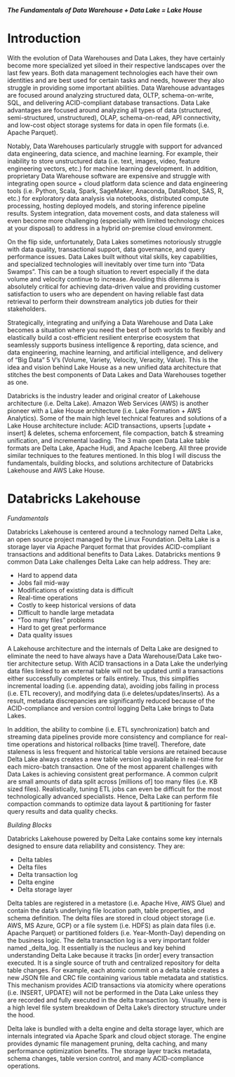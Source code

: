 ***The Fundamentals of Data Warehouse + Data Lake = Lake House***

# Introduction
With the evolution of Data Warehouses and Data Lakes, they have certainly become more specialized yet siloed in their respective landscapes over the last few years. Both data management technologies each have their own identities and are best used for certain tasks and needs, however they also struggle in providing some important abilities. Data Warehouse advantages are focused around analyzing structured data, OLTP, schema-on-write, SQL, and delivering ACID-compliant database transactions. Data Lake advantages are focused around analyzing all types of data (structured, semi-structured, unstructured), OLAP, schema-on-read, API connectivity, and low-cost object storage systems for data in open file formats (i.e. Apache Parquet).

Notably, Data Warehouses particularly struggle with support for advanced data engineering, data science, and machine learning. For example, their inability to store unstructured data (i.e. text, images, video, feature engineering vectors, etc.) for machine learning development. In addition, proprietary Data Warehouse software are expensive and struggle with integrating open source + cloud platform data science and data engineering tools (i.e. Python, Scala, Spark, SageMaker, Anaconda, DataRobot, SAS, R, etc.) for exploratory data analysis via notebooks, distributed compute processing, hosting deployed models, and storing inference pipeline results. System integration, data movement costs, and data staleness will even become more challenging (especially with limited technology choices at your disposal) to address in a hybrid on-premise cloud environment.

On the flip side, unfortunately, Data Lakes sometimes notoriously struggle with data quality, transactional support, data governance, and query performance issues. Data Lakes built without vital skills, key capabilities, and specialized technologies will inevitably over time turn into “Data Swamps”. This can be a tough situation to revert especially if the data volume and velocity continue to increase. Avoiding this dilemma is absolutely critical for achieving data-driven value and providing customer satisfaction to users who are dependent on having reliable fast data retrieval to perform their downstream analytics job duties for their stakeholders.

Strategically, integrating and unifying a Data Warehouse and Data Lake becomes a situation where you need the best of both worlds to flexibly and elastically build a cost-efficient resilient enterprise ecosystem that seamlessly supports business intelligence & reporting, data science, and data engineering, machine learning, and artificial intelligence, and delivery of “Big Data” 5 V’s (Volume, Variety, Velocity, Veracity, Value). This is the idea and vision behind Lake House as a new unified data architecture that stitches the best components of Data Lakes and Data Warehouses together as one.

Databricks is the industry leader and original creator of Lakehouse architecture (i.e. Delta Lake). Amazon Web Services (AWS) is another pioneer with a Lake House architecture (i.e. Lake Formation + AWS Analytics). Some of the main high level technical features and solutions of a Lake House architecture include: ACID transactions, upserts [update + insert] & deletes, schema enforcement, file compaction, batch & streaming unification, and incremental loading. The 3 main open Data Lake table formats are Delta Lake, Apache Hudi, and Apache Iceberg. All three provide similar techniques to the features mentioned. In this blog I will discuss the fundamentals, building blocks, and solutions architecture of Databricks Lakehouse and AWS Lake House.

# Databricks Lakehouse
*Fundamentals*

Databricks Lakehouse is centered around a technology named Delta Lake, an open source project managed by the Linux Foundation. Delta Lake is a storage layer via Apache Parquet format that provides ACID-compliant transactions and additional benefits to Data Lakes. Databricks mentions 9 common Data Lake challenges Delta Lake can help address. They are:

* Hard to append data
* Jobs fail mid-way
* Modifications of existing data is difficult
* Real-time operations
* Costly to keep historical versions of data
* Difficult to handle large metadata
* “Too many files” problems
* Hard to get great performance
* Data quality issues

A Lakehouse architecture and the internals of Delta Lake are designed to eliminate the need to have always have a Data Warehouse/Data Lake two-tier architecture setup. With ACID transactions in a Data Lake the underlying data files linked to an external table will not be updated until a transactions either successfully completes or fails entirely. Thus, this simplifies incremental loading (i.e. appending data), avoiding jobs failing in process (i.e. ETL recovery), and modifying data (i.e deletes/updates/inserts). As a result, metadata discrepancies are significantly reduced because of the ACID-compliance and version control logging Delta Lake brings to Data Lakes.

In addition, the ability to combine (i.e. ETL synchronization) batch and streaming data pipelines provide more consistency and compliance for real-time operations and historical rollbacks [time travel]. Therefore, date staleness is less frequent and historical table versions are retained because Delta Lake always creates a new table version log available in real-time for each micro-batch transaction. One of the most apparent challenges with Data Lakes is achieving consistent great performance. A common culprit are small amounts of data split across [millions of] too many files (i.e. KB sized files). Realistically, tuning ETL jobs can even be difficult for the most technologically advanced specialists. Hence, Delta Lake can perform file compaction commands to optimize data layout & partitioning for faster query results and data quality checks.

*Building Blocks*

Databricks Lakehouse powered by Delta Lake contains some key internals designed to ensure data reliability and consistency. They are:

* Delta tables
* Delta files
* Delta transaction log
* Delta engine
* Delta storage layer

Delta tables are registered in a metastore (i.e. Apache Hive, AWS Glue) and contain the data’s underlying file location path, table properties, and schema definition. The delta files are stored in cloud object storage (i.e. AWS, MS Azure, GCP) or a file system (i.e. HDFS) as plain data files (i.e. Apache Parquet) or partitioned folders (i.e. Year-Month-Day) depending on the business logic. The delta transaction log is a very important folder named _delta_log. It essentially is the nucleus and key behind understanding Delta Lake because it tracks [in order] every transaction executed. It is a single source of truth and centralized repository for delta table changes. For example, each atomic commit on a delta table creates a new JSON file and CRC file containing various table metadata and statistics. This mechanism provides ACID transactions via atomicity where operations (i.e. INSERT, UPDATE) will not be performed in the Data Lake unless they are recorded and fully executed in the delta transaction log. Visually, here is a high level file system breakdown of Delta Lake’s directory structure under the hood.


Delta lake is bundled with a delta engine and delta storage layer, which are internals integrated via Apache Spark and cloud object storage. The engine provides dynamic file management pruning, delta caching, and many performance optimization benefits. The storage layer tracks metadata, schema changes, table version control, and many ACID-compliance operations.
